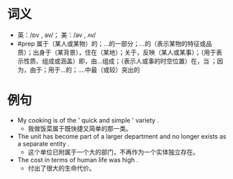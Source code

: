 # 词义
- 英：/ɒv , əv/； 美：/əv , ʌv/
- #prep 属于（某人或某物）的；…的一部分；…的（表示某物的特征或品质）；出身于（某背景），住在（某地）；关于，反映（某人或某事）；（用于表示性质、组成或涵盖）即，由…组成；（表示人或事的时空位置）在，当 ；因为，由于；用于…的；.…中最（或较）突出的
# 例句
- My cooking is of the ' quick and simple ' variety .
	- 我做饭菜属于既快捷又简单的那一类。
- The unit has become part of a larger department and no longer exists as a separate entity .
	- 这个单位已附属于一个大的部门，不再作为一个实体独立存在。
- The cost in terms of human life was high .
	- 付出了很大的生命代价。
